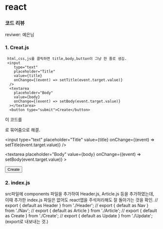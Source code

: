 # react
### 코드 리뷰
reviwer: 예은님

### 1. Creat.js
     html,css,js를 클릭하면 title,body,button이 그냥 한 줄로 생김. 
     <input
        type="text"
        placeholder="Title"
        value={title}
        onChange={(event) => setTitle(event.target.value)}
      />
      <textarea
        placeholder="Body"
        value={body}
        onChange={(event) => setBody(event.target.value)}
      ></textarea>
      <button type="submit">Create</button>
  
  이 코드를 <p>로 묶어줌으로 해결.
       <p><input
        type="text"
        placeholder="Title"
        value={title}
        onChange={(event) => setTitle(event.target.value)}
      />
      </p>
      <p><textarea
        placeholder="Body"
        value={body}
        onChange={(event) => setBody(event.target.value)}
      ></textarea></p>
      <p><button type="submit">Create</button></p>
      
### 2. index.js
src파일에 components 파일을 추가하여 Header.js, Article.js 등을 추가하였는데, 이때 추가한 index.js 파일은 없어도 react앱을 주석처리해도 잘 돌아가는 것을 확인.
// export { default as Header } from './Header';
// export { default as Nav } from './Nav';
// export { default as Article } from './Article';
// export { default as Create } from './Create';
// export { default as Update } from './Update';
(export로 내보내는 것.)



  

